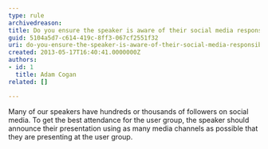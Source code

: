 ```yaml
---
type: rule
archivedreason: 
title: Do you ensure the speaker is aware of their social media responsibilities?
guid: 5104a5d7-c614-419c-8ff3-067cf2551f32
uri: do-you-ensure-the-speaker-is-aware-of-their-social-media-responsibilities
created: 2013-05-17T16:40:41.0000000Z
authors:
- id: 1
  title: Adam Cogan
related: []

---
```



<p>​Many of our speakers have hundreds or thousands of followers on social media. To get the best attendance for the user group, the speaker should announce their presentation using as many media channels as possible that they are presenting at the user group.​​​​<br></p>​
<br><excerpt class='endintro'></excerpt><br>



